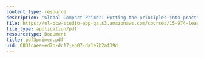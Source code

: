 ```yaml
---
content_type: resource
description: 'Global Compact Primer: Putting the principles into practice.'
file: https://ol-ocw-studio-app-qa.s3.amazonaws.com/courses/15-974-leadership-lab-spring-2003/0831caeaed7bdc17eb07da1e7b2af39d_pdf3primer.pdf
file_type: application/pdf
resourcetype: Document
title: pdf3primer.pdf
uid: 0831caea-ed7b-dc17-eb07-da1e7b2af39d
---
```

